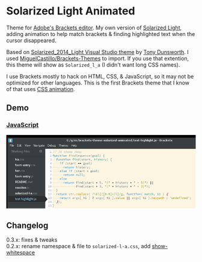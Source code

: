 Solarized Light Animated
====

Theme for [Adobe's Brackets editor](http://brackets.io/).  My own version of [Solarized Light](http://ethanschoonover.com/solarized), adding animation to help match brackets & finding highlighted text when the cursor disappeared.

Based on [Solarized_2014_Light Visual Studio theme](http://studiostyl.es/schemes/solarized_2014_light) by [Tony Dunsworth](http://programmeredu.wordpress.com/).  I used [MiguelCastillo/Brackets-Themes](https://github.com/MiguelCastillo/Brackets-Themes) to import.  If you use that extention, this theme will show as `Solarized_l_a` (I didn't want long CSS names).

I use Brackets mostly to hack on HTML, CSS, & JavaScript, so it may not be optimized for other languages.  This is the first Brackets theme that I know of that uses [CSS animation](https://github.com/tomByrer/brackets-theme-solarized-animated/blob/master/solarized_l_a.css#L65).

## Demo

### [JavaScript](https://github.com/tomByrer/brackets-theme-solarized-animated/blob/master/test-highlight.js)

<img src="https://raw.githubusercontent.com/tomByrer/brackets-theme-solarized-animated/master/0-3-1_javascript.png">

## Changelog

0.3.x: fixes & tweaks<br>
0.2.x: rename namespace & file to `solarized-l-a.css`, add [show-whitespace](https://github.com/DennisKehrig/brackets-show-whitespace)
